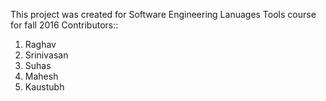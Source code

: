 This project was created for Software Engineering Lanuages Tools course for fall 2016
Contributors::
1. Raghav 
2. Srinivasan
3. Suhas
4. Mahesh
5. Kaustubh
